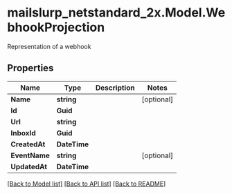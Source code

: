 # mailslurp_netstandard_2x.Model.WebhookProjection
Representation of a webhook

## Properties

Name | Type | Description | Notes
------------ | ------------- | ------------- | -------------
**Name** | **string** |  | [optional] 
**Id** | **Guid** |  | 
**Url** | **string** |  | 
**InboxId** | **Guid** |  | 
**CreatedAt** | **DateTime** |  | 
**EventName** | **string** |  | [optional] 
**UpdatedAt** | **DateTime** |  | 

[[Back to Model list]](../README#documentation-for-models) [[Back to API list]](../README#documentation-for-api-endpoints) [[Back to README]](../README)

